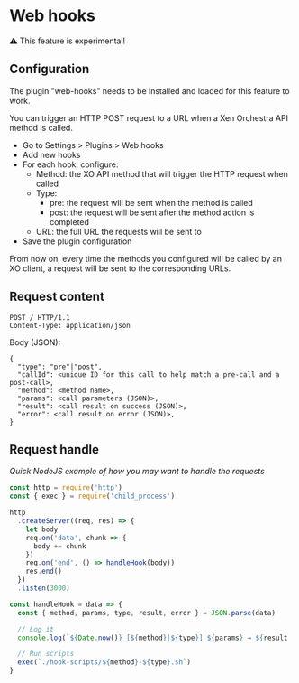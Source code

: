 # Web hooks

⚠ This feature is experimental!

## Configuration

The plugin "web-hooks" needs to be installed and loaded for this feature to work.

You can trigger an HTTP POST request to a URL when a Xen Orchestra API method is called.

* Go to Settings > Plugins > Web hooks
* Add new hooks
* For each hook, configure:
  * Method: the XO API method that will trigger the HTTP request when called
  * Type:
    * pre: the request will be sent when the method is called
    * post: the request will be sent after the method action is completed
  * URL: the full URL the requests will be sent to
* Save the plugin configuration

From now on, every time the methods you configured will be called by an XO client, a request will be sent to the corresponding URLs.

## Request content

```
POST / HTTP/1.1
Content-Type: application/json
```

Body (JSON):

```
{
  "type": "pre"|"post",
  "callId": <unique ID for this call to help match a pre-call and a post-call>,
  "method": <method name>,
  "params": <call parameters (JSON)>,
  "result": <call result on success (JSON)>,
  "error": <call result on error (JSON)>,
}
```

## Request handle

*Quick NodeJS example of how you may want to handle the requests*

```js
const http = require('http')
const { exec } = require('child_process')

http
  .createServer((req, res) => {
    let body
    req.on('data', chunk => {
      body += chunk
    })
    req.on('end', () => handleHook(body))
    res.end()
  })
  .listen(3000)

const handleHook = data => {
  const { method, params, type, result, error } = JSON.parse(data)

  // Log it
  console.log(`${Date.now()} [${method}|${type}] ${params} → ${result || error}`)

  // Run scripts
  exec(`./hook-scripts/${method}-${type}.sh`)
}
```
